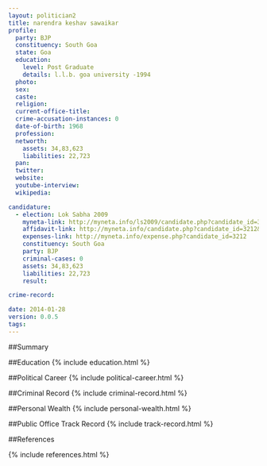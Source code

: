```yaml
---
layout: politician2
title: narendra keshav sawaikar
profile: 
  party: BJP
  constituency: South Goa
  state: Goa
  education: 
    level: Post Graduate
    details: l.l.b. goa university -1994
  photo: 
  sex: 
  caste: 
  religion: 
  current-office-title: 
  crime-accusation-instances: 0
  date-of-birth: 1968
  profession: 
  networth: 
    assets: 34,83,623
    liabilities: 22,723
  pan: 
  twitter: 
  website: 
  youtube-interview: 
  wikipedia: 

candidature: 
  - election: Lok Sabha 2009
    myneta-link: http://myneta.info/ls2009/candidate.php?candidate_id=3212
    affidavit-link: http://myneta.info/candidate.php?candidate_id=3212&scan=original
    expenses-link: http://myneta.info/expense.php?candidate_id=3212
    constituency: South Goa 
    party: BJP
    criminal-cases: 0
    assets: 34,83,623
    liabilities: 22,723
    result:  

crime-record: 

date: 2014-01-28
version: 0.0.5
tags: 
---
```

##Summary


##Education
{% include education.html %}


##Political Career
{% include political-career.html %}


##Criminal Record
{% include criminal-record.html %}


##Personal Wealth
{% include personal-wealth.html %}


##Public Office Track Record
{% include track-record.html %}


##References


{% include references.html %}